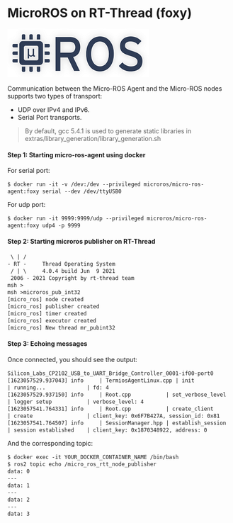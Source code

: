 # MicroROS on RT-Thread (foxy)
<img src="./docs/micro-ROS_big_logo.png" >

Communication between the Micro-ROS Agent and the Micro-ROS nodes supports two types of transport:

- UDP over IPv4 and IPv6.
- Serial Port transports.

> By default, gcc 5.4.1 is used to generate static libraries in extras/library_generation/library_generation.sh

#### Step 1: Starting micro-ros-agent using docker

For serial port:

```
$ docker run -it -v /dev:/dev --privileged microros/micro-ros-agent:foxy serial --dev /dev/ttyUSB0
```
For udp port:

```
$ docker run -it 9999:9999/udp --privileged microros/micro-ros-agent:foxy udp4 -p 9999
```



#### Step 2: Starting microros publisher on RT-Thread

```
 \ | /
- RT -     Thread Operating System
 / | \     4.0.4 build Jun  9 2021
 2006 - 2021 Copyright by rt-thread team
msh >
msh >microros_pub_int32
[micro_ros] node created
[micro_ros] publisher created
[micro_ros] timer created
[micro_ros] executor created
[micro_ros] New thread mr_pubint32
```


#### Step 3: Echoing messages

Once connected, you should see the output:

```
Silicon_Labs_CP2102_USB_to_UART_Bridge_Controller_0001-if00-port0
[1623057529.937043] info     | TermiosAgentLinux.cpp | init                     | running...             | fd: 4
[1623057529.937150] info     | Root.cpp           | set_verbose_level        | logger setup           | verbose_level: 4
[1623057541.764331] info     | Root.cpp           | create_client            | create                 | client_key: 0x6F7B427A, session_id: 0x81
[1623057541.764507] info     | SessionManager.hpp | establish_session        | session established    | client_key: 0x1870348922, address: 0
```
And the corresponding topic:

```
$ docker exec -it YOUR_DOCKER_CONTAINER_NAME /bin/bash
$ ros2 topic echo /micro_ros_rtt_node_publisher
data: 0
---
data: 1
---
data: 2
---
data: 3
```
